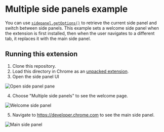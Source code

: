 # Multiple side panels example

You can use [`sidepanel.getOptions()`](https://developer.chrome.com/docs/extensions/reference/sidePanel/#method-getOptions) to retrieve the current side panel and switch between side panels. This example sets a welcome side panel when the extension is first installed, then when the user navigates to a different tab, it replaces it with the main side panel.

## Running this extension

1. Clone this repository.
2. Load this directory in Chrome as an [unpacked extension](https://developer.chrome.com/docs/extensions/mv3/getstarted/development-basics/#load-unpacked).
3. Open the side panel UI

<img src="https://wd.imgix.net/image/BhuKGJaIeLNPW9ehns59NfwqKxF2/voYard36Ju5HoccL6n4R.png" alt="Open side panel pane">

4. Choose "Multiple side panels" to see the welcome page.

<img src="https://wd.imgix.net/image/BhuKGJaIeLNPW9ehns59NfwqKxF2/zUa9r0iO88IDhJrqkwAs.png" alt="Welcome side panel">

5. Navigate to https://developer.chrome.com to see the main side panel.

<img src="https://wd.imgix.net/image/BhuKGJaIeLNPW9ehns59NfwqKxF2/JBZQML9AIhLljLCH2DTS.png" alt="Main side panel">
